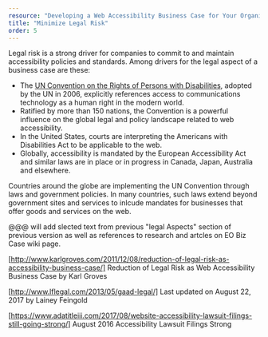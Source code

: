 ```yaml
---
resource: "Developing a Web Accessibility Business Case for Your Organization"
title: "Minimize Legal Risk"
order: 5
---
```


Legal risk is a strong driver for companies to commit to and maintain accessibility policies and standards. Among drivers for the legal aspect of a business case are these:
* The [UN Convention on the Rights of Persons with Disabilities](http://www.un.org/disabilities/default.asp?navid=12&pid=150), adopted by the UN in 2006, explicitly references access to communications technology as a human right in the modern world. 
* Ratified by more than 150 nations, the Convention is a powerful influence on the global legal and policy landscape related to web accessibility. 
* In the United States, courts are interpreting the Americans with Disabilities Act to be applicable to the web.
* Globally, accessibility is mandated by the European Accessibility Act and similar laws are in place or in progress in Canada, Japan, Australia and elsewhere. 

Countries around the globe are implementing the UN Convention through laws and government policies. In many countries, such laws extend beyond government sites and services to inlcude mandates for businesses that offer goods and services on the web. 

@@@ will add slected text from previous "legal Aspects" section of previous version as well as references to research and artcles on EO Biz Case wiki page.

[http://www.karlgroves.com/2011/12/08/reduction-of-legal-risk-as-accessibility-business-case/] Reduction of Legal Risk as Web Accessibility Business Case by Karl Groves

[http://www.lflegal.com/2013/05/gaad-legal/] Last updated on August 22, 2017 by Lainey Feingold 

[https://www.adatitleiii.com/2017/08/website-accessibility-lawsuit-filings-still-going-strong/] August 2016 Accessibility Lawsuit Filings Strong
